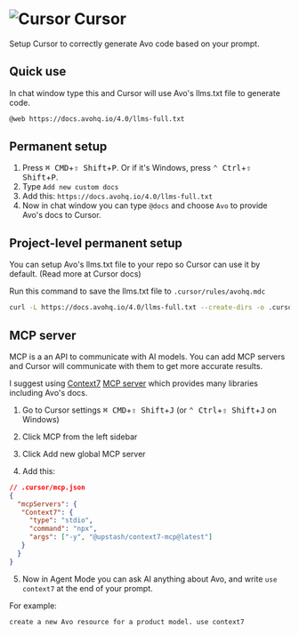 # <img src="/assets/img/llms/cursor.webp" alt="Cursor" class="no-border h-8 -mt-2 inline-block self-center"> Cursor

Setup Cursor to correctly generate Avo code based on your prompt.

## Quick use

  In chat window type this and Cursor will use Avo's llms.txt file to generate code.

```bash
@web https://docs.avohq.io/4.0/llms-full.txt
```

## Permanent setup

1. Press <kbd>⌘ CMD</kbd>+<kbd>⇧ Shift</kbd>+<kbd>P</kbd>. Or if it's Windows, press <kbd>⌃ Ctrl</kbd>+<kbd>⇧ Shift</kbd>+<kbd>P</kbd>.
2. Type `Add new custom docs`
3. Add this: `https://docs.avohq.io/4.0/llms-full.txt`
4. Now in chat window you can type `@docs` and choose `Avo` to provide Avo's docs to Cursor.

## Project-level permanent setup

You can setup Avo's llms.txt file to your repo so Cursor can use it by default. (Read more at Cursor docs)

Run this command to save the llms.txt file to `.cursor/rules/avohq.mdc`

```bash
curl -L https://docs.avohq.io/4.0/llms-full.txt --create-dirs -o .cursor/rules/avo.mdc
```

## MCP server

MCP is a an API to communicate with AI models. You can add MCP servers and Cursor will communicate with them to get more accurate results.

I suggest using [Context7](https://context7.com/) [MCP server](https://github.com/upstash/context7-mcp) which provides many libraries including Avo's docs.

1. Go to Cursor settings <kbd>⌘ CMD</kbd>+<kbd>⇧ Shift</kbd>+<kbd>J</kbd> (or <kbd>⌃ Ctrl</kbd>+<kbd>⇧ Shift</kbd>+<kbd>J</kbd> on Windows)

2. Click MCP from the left sidebar

3. Click Add new global MCP server

4. Add this:

```json
// .cursor/mcp.json
{
  "mcpServers": {
   "Context7": {
     "type": "stdio",
     "command": "npx",
     "args": ["-y", "@upstash/context7-mcp@latest"]
   }
  }
}
```

5. Now in Agent Mode you can ask AI anything about Avo, and write `use context7` at the end of your prompt.

For example:

```bash
create a new Avo resource for a product model. use context7
```
